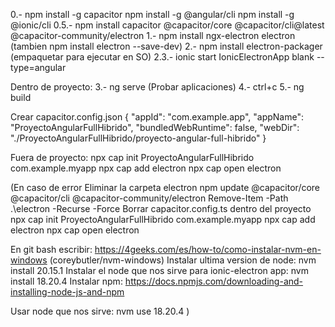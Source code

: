 0.- npm install -g capacitor
npm install -g @angular/cli 
npm install -g @ionic/cli
0.5.- npm install capacitor @capacitor/core @capacitor/cli@latest @capacitor-community/electron
1.- npm install ngx-electron electron   (tambien    npm install electron --save-dev)
2.- npm install electron-packager (empaquetar para ejecutar en SO)
2.3.- ionic start IonicElectronApp blank --type=angular

Dentro de proyecto:
3.- ng serve (Probar aplicaciones)
4.- ctrl+c
5.- ng build

Crear capacitor.config.json
{
    "appId": "com.example.app",
    "appName": "ProyectoAngularFullHibrido",
    "bundledWebRuntime": false,
    "webDir": "./ProyectoAngularFullHibrido/proyecto-angular-full-hibrido"
}

Fuera de proyecto:
npx cap init ProyectoAngularFullHibrido com.example.myapp
npx cap add electron
npx cap open electron

(En caso de error
Eliminar la carpeta electron
npm update @capacitor/core @capacitor/cli @capacitor-community/electron
Remove-Item -Path .\electron -Recurse -Force
Borrar capacitor.config.ts dentro del proyecto
npx cap init ProyectoAngularFullHibrido com.example.myapp
npx cap add electron
npx cap open electron

En git bash escribir: https://4geeks.com/es/how-to/como-instalar-nvm-en-windows (coreybutler/nvm-windows)
Instalar ultima version de node: nvm install 20.15.1
Instalar el node que nos sirve para ionic-electron app: nvm install 18.20.4
Instalar npm: https://docs.npmjs.com/downloading-and-installing-node-js-and-npm


Usar node que nos sirve: nvm use 18.20.4
)
